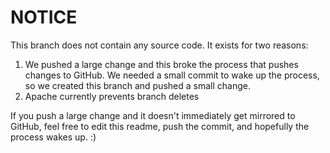 <!-- Licensed to the Apache Software Foundation (ASF) under one
or more contributor license agreements.  See the NOTICE file
distributed with this work for additional information
regarding copyright ownership.  The ASF licenses this file
to you under the Apache License, Version 2.0 (the
"License"); you may not use this file except in compliance
with the License.  You may obtain a copy of the License at

  http://www.apache.org/licenses/LICENSE-2.0

Unless required by applicable law or agreed to in writing,
software distributed under the License is distributed on an
"AS IS" BASIS, WITHOUT WARRANTIES OR CONDITIONS OF ANY
KIND, either express or implied.  See the License for the
specific language governing permissions and limitations
under the License. -->

# NOTICE

This branch does not contain any source code.  It exists for two reasons:

1. We pushed a large change and this broke the process that pushes changes to GitHub.  We needed a small commit to wake up the process, so we created this branch and pushed a small change.
2. Apache currently prevents branch deletes


If you push a large change and it doesn't immediately get mirrored to GitHub, feel free to edit this readme, push the commit, and hopefully the process wakes up. :)
